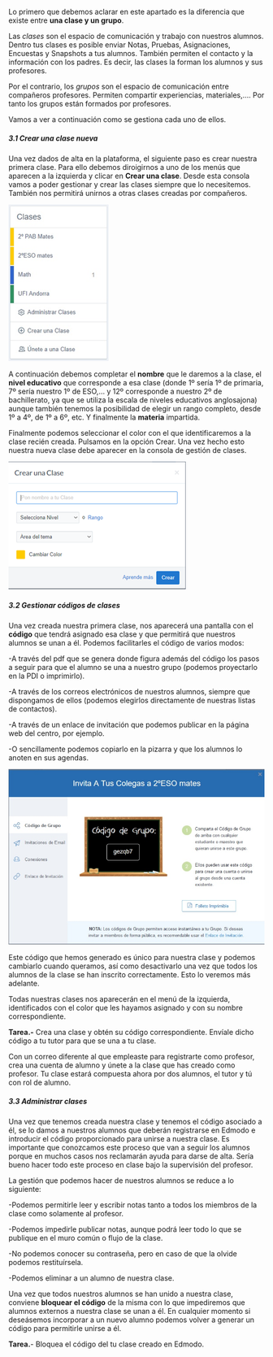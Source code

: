 Lo primero que debemos aclarar en este apartado es la diferencia que existe entre **una clase y un grupo**.

Las _clases_ son el espacio de comunicación y trabajo con nuestros alumnos. Dentro tus clases es posible enviar Notas, Pruebas, Asignaciones, Encuestas y Snapshots a tus alumnos. También permiten el contacto y la información con los padres. Es decir, las clases la forman los alumnos y sus profesores.

Por el contrario, los _grupos_ son el espacio de comunicación entre compañeros profesores. Permiten compartir experiencias, materiales,…. Por tanto los grupos están formados por profesores.

Vamos a ver a continuación como se gestiona cada uno de ellos.

##### 3.1 Crear una clase nueva

Una vez dados de alta en la plataforma, el siguiente paso es crear nuestra primera clase. Para ello debemos diroigirnos a uno de los menús que aparecen a la izquierda y clicar en  **Crear una clase**. Desde esta consola vamos a poder gestionar y crear las clases siempre que lo necesitemos. También nos permitirá unirnos a otras clases creadas por compañeros.

![](/assets/import04.png)

A continuación debemos completar el **nombre** que le daremos a la clase, el **nivel educativo** que corresponde a esa clase \(donde 1º sería 1º de primaria, 7º sería nuestro 1º de ESO,… y 12º corresponde a nuestro 2º de bachillerato, ya que se utiliza la escala de niveles educativos anglosajona\) aunque también tenemos la posibilidad de elegir un rango completo, desde 1º a 4º, de 1º a 6º, etc. Y finalmente la **materia** impartida.

Finalmente podemos seleccionar el color con el que identificaremos a la clase recién creada. Pulsamos en la opción Crear. Una vez hecho esto nuestra nueva clase debe aparecer en la consola de gestión de clases.

![](/assets/import05.png)

##### 3.2 Gestionar códigos de clases

Una vez creada nuestra primera clase, nos aparecerá una pantalla con el **código** que tendrá asignado esa clase y que permitirá que nuestros alumnos se unan a él. Podemos facilitarles el código de varios modos:

-A través del pdf que se genera donde figura además del código los pasos a seguir para que el alumno se una a nuestro grupo \(podemos proyectarlo en la PDI o imprimirlo\).

-A través de los correos electrónicos de nuestros alumnos, siempre que dispongamos de ellos \(podemos elegirlos directamente de nuestras listas de contactos\).

-A través de un enlace de invitación que podemos publicar en la página web del centro, por ejemplo.

-O sencillamente podemos copiarlo en la pizarra y que los alumnos lo anoten en sus agendas.

![](/assets/Codigos.jpg)

Este código que hemos generado es único para nuestra clase y podemos cambiarlo cuando queramos, así como desactivarlo una vez que todos los alumnos de la clase se han inscrito correctamente. Esto lo veremos más adelante.

Todas nuestras clases nos aparecerán en el menú de la izquierda, identificados con el color que les hayamos asignado y con su nombre correspondiente.

**Tarea.-** Crea una clase y obtén su código correspondiente. Envíale dicho código a tu tutor para que se una a tu clase.

Con un correo diferente al que empleaste para registrarte como profesor, crea una cuenta de alumno y únete a la clase que has creado como profesor. Tu clase estará compuesta ahora por dos alumnos, el tutor y tú con rol de alumno.

##### 3.3 Administrar clases

Una vez que tenemos creada nuestra clase y tenemos el código asociado a él, se lo damos a nuestros alumnos que deberán registrarse en Edmodo e introducir el código proporcionado para unirse a nuestra clase. Es importante que conozcamos este proceso que van a seguir los alumnos porque en muchos casos nos reclamarán ayuda para darse de alta. Sería bueno hacer todo este proceso en clase bajo la supervisión del profesor.

La gestión que podemos hacer de nuestros alumnos se reduce a lo siguiente:

-Podemos permitirle leer y escribir notas tanto a todos los miembros de la clase como solamente al profesor.

-Podemos impedirle publicar notas, aunque podrá leer todo lo que se publique en el muro común o flujo de la clase.

-No podemos conocer su contraseña, pero en caso de que la olvide podemos restituírsela.

-Podemos eliminar a un alumno de nuestra clase.

Una vez que todos nuestros alumnos se han unido a nuestra clase, conviene **bloquear el código** de la misma con lo que impediremos que alumnos externos a nuestra clase se unan a él. En cualquier momento si deseásemos incorporar a un nuevo alumno podemos volver a generar un código para permitirle unirse a él.

**Tarea.**- Bloquea el código del tu clase creado en Edmodo.



